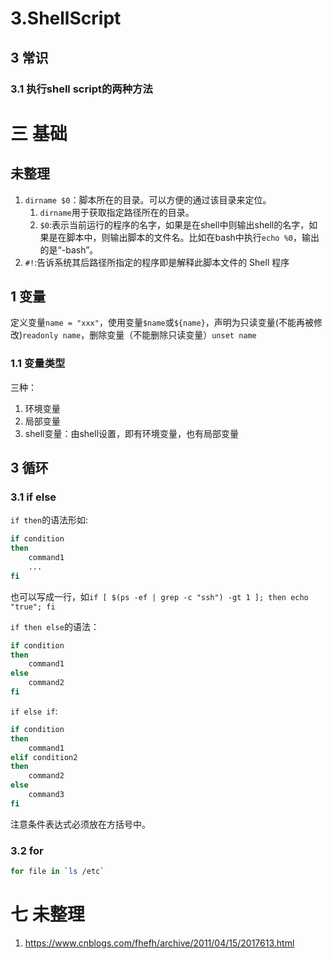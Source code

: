 # 3.ShellScript

## 3 常识
### 3.1 执行shell script的两种方法


# 三 基础
## 未整理
1. `dirname $0`：脚本所在的目录。可以方便的通过该目录来定位。
    1. `dirname`用于获取指定路径所在的目录。
    2. `$0`:表示当前运行的程序的名字，如果是在shell中则输出shell的名字，如果是在脚本中，则输出脚本的文件名。比如在bash中执行`echo %0`，输出的是“-bash”。
2. `#!`:告诉系统其后路径所指定的程序即是解释此脚本文件的 Shell 程序

## 1 变量
定义变量`name = "xxx"`，使用变量`$name`或`${name}`，声明为只读变量(不能再被修改)`readonly name`，删除变量（不能删除只读变量）`unset name`

### 1.1 变量类型
三种：
1. 环境变量
2. 局部变量
3. shell变量：由shell设置，即有环境变量，也有局部变量

## 3 循环
### 3.1 if else
`if then`的语法形如:
```bash
if condition
then
    command1 
    ...
fi
```
也可以写成一行，如`if [ $(ps -ef | grep -c "ssh") -gt 1 ]; then echo "true"; fi`

`if then else`的语法：
```bash 
if condition
then 
    command1
else
    command2
fi
```

`if else if`:
```bash
if condition
then 
    command1
elif condition2
then 
    command2
else
    command3
fi
```

注意条件表达式必须放在方括号中。

### 3.2 for
```bash
for file in `ls /etc`
```

# 七 未整理
1. https://www.cnblogs.com/fhefh/archive/2011/04/15/2017613.html